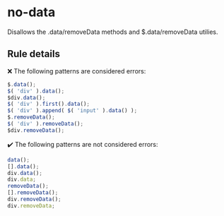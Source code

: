 # no-data

Disallows the .data/removeData methods and $.data/removeData utilies.

## Rule details

❌ The following patterns are considered errors:
```js
$.data();
$( 'div' ).data();
$div.data();
$( 'div' ).first().data();
$( 'div' ).append( $( 'input' ).data() );
$.removeData();
$( 'div' ).removeData();
$div.removeData();
```

✔️ The following patterns are not considered errors:
```js
data();
[].data();
div.data();
div.data;
removeData();
[].removeData();
div.removeData();
div.removeData;
```
